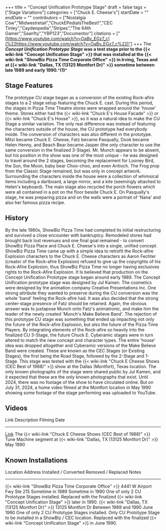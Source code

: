+++
title = "Concept Unification Prototype Stage"
draft = false
tags = ["Stage Variations"]
categories = ["Chuck E. Cheese's"]
startDate = ""
endDate = ""
contributors = ["Nostalgia Cow","Midwestretail","ChuckEPediaIsTheBest!","CEC Tinley","Caydenpedia","Stripes","The 64th Gamer","Saan1ty","YBP123","Documentor"]
citations = ["[https://www.youtube.com/watch?v=OaBv_EGz7_c](%22https://www.youtube.com/watch?v=OaBv_EGz7_c%22)"]
+++
The ***Concept Unification Prototype Stage* was a test stage prior to the {{< wiki-link "Concept Unification Stage" >}} that was installed at the {{< wiki-link "ShowBiz Pizza Time Corporate Office" >}} in Irving, Texas and at {{< wiki-link "Dallas, TX (13125 Montfort Dr)" >}} sometime between late 1989 and early 1990.^(1)^**

## Stage Features

The prototype CU stage began as a conversion of the existing Rock-afire stages to a 2 stage setup featuring the Chuck E. cast.
During this period, the stages in Pizza Time Theatre stores were wrapped around the 'house' theme. Stores either had the {{< wiki-link "Chuck E's House Facade" >}} or {{< wiki-link "Chuck E's House" >}}, so it was a natural idea to make the CU Stage a similar variation. The only real difference was instead of featuring the characters outside of the house, the CU prototype had everybody inside.
The conversion of characters was also different in the prototype. Mitzi became Chuck E. Cheese, Fatz became Pasqually, Dook became Helen Henny, and Beach Bear became Jasper (the only character to use the same conversion in the finalized 3-Stage). Mr. Munch appears to be absent, but his position in the show was one of the most unique - he was designed to travel around the 2 stages, becoming the replacement for Looney Bird, the Sun, the Moon, baby bear Choo-choo, and even Antioch. The Frog prop from the Classic Stage remained, but was only in concept artwork.
Surrounding the characters inside the house were a collection of whimsical items including a dartboard, a large mirror, and a kite (seemingly attached to Helen's keyboard). The main stage also recycled the porch flowers which were all contained in a pot on the floor beside Chuck E. On Pasqually's stage, he was preparing pizza and on the walls were a portrait of 'Nana' and also her famous pizza recipe.

## History

By the late 1980s, ShowBiz Pizza Time had completed its initial restructuring and survived a close encounter with bankruptcy. Remodeled stores had brought back lost revenues and one final goal remained - to convert ShowBiz Pizza Place and Chuck E. Cheese's into a single, unified concept.
ShowBiz Pizza Time came up with a simple idea to retrofit the Rock-afire Explosion characters to the Chuck E. Cheese characters as Aaron Fechter (creator of the Rock-afire Explosion) refused to give up the copyrights of his Rock-Afire Explosion, thus ShowBiz Pizza Time no longer having exclusives rights to the Rock-Afire Explosion.
It Is believed that production on the Concept Unification Prototype stage began around early 1989. The Concept Unification prototype stage was designed by Jul Kamen. The cosmetics were designed by the animation company Creative Presentations Inc.
One strong attribute they wanted to preserve during the CU conversion was the whole 'band' feeling the Rock-afire had. It was also decided that the strong center-stage presence of Fatz should be retained. Again, the obvious answer was to juxtapose Munch onto Fatz's animatronic, and make him the leader of the newly created 'Munch's Make Believe Band'.
The rejection of this prototype CU stage was something that ended up impacting not only the future of the Rock-afire Explosion, but also the future of the Pizza Time Players. By integrating elements of the Rock-afire so heavily into the finalized CU 3-Stage, the future Chuck E. Cyberamic stages were in turn altered to match the new concept and character types. The entire 'house' idea was dropped altogether and Cyberamic versions of the Make Believe Band were created. These are known as the CEC Stages (or Existing Stages), the first being the Road Stage, followed by the 2-Stage and 1-Stage.
This stage was tested with the {{< wiki-link "Chuck E Cheese Shows (CEC Best of 1988)" >}} show at the Dallas (Montfort), Texas location. The only known photographs of the stage were shared public by Jul Kamen, and it expected that these are the only known photographs that exist. Until 2024, there was no footage of the show to have circulated online. But on July 31, 2024, a home video filmed at the Montfort location in May 1990 showing some footage of the stage performing was uploaded to YouTube.

## Videos

  Link                                   Description                                                                                                                                          Filming Date
  -------------------------------------- ---------------------------------------------------------------------------------------------------------------------------------------------------- --------------
  [Link](https://youtu.be/xjLkLZNxlQk)   The {{< wiki-link "Chuck E Cheese Shows (CEC Best of 1988)" >}} Tune Machine segment at {{< wiki-link "Dallas, TX (13125 Montfort Dr)" >}}   May 1990

## Known Installations

  Location                                                      Address                      Installed / Converted   Removed / Replaced   Notes
  ------------------------------------------------------------- ---------------------------- ----------------------- -------------------- ---------------------------------------------------------------------------------------------------------------------------------------------------------------------------------------------------------------
  {{< wiki-link "ShowBiz Pizza Time Corporate Office" >}}   4441 W Airport Fwy Ste 215   Sometime in 1989        Sometime in 1990     One of only 2 CU Prototype Stages installed. Replaced with the finalized {{< wiki-link "Concept Unification Stage" >}} later in 1990.
  {{< wiki-link "Dallas, TX (13125 Montfort Dr)" >}}        13125 Montfort Dr            Between 1989 and 1990   June 1990            One of only 2 CU Prototype Stages installed. Only CU Prototype Stage to be installed in a ShowBiz / CEC location. Replaced with the finalized {{< wiki-link "Concept Unification Stage" >}} in June 1990.
